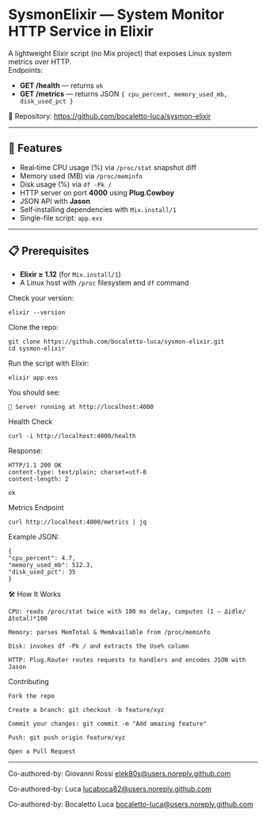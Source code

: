 # SysmonElixir — System Monitor HTTP Service in Elixir

A lightweight Elixir script (no Mix project) that exposes Linux system metrics over HTTP.  
Endpoints:
- **GET /health** — returns `ok`  
- **GET /metrics** — returns JSON `{ cpu_percent, memory_used_mb, disk_used_pct }`

🔗 Repository: https://github.com/bocaletto-luca/sysmon-elixir

---

## 🚀 Features

- Real‐time CPU usage (%) via `/proc/stat` snapshot diff  
- Memory used (MB) via `/proc/meminfo`  
- Disk usage (%) via `df -Pk /`  
- HTTP server on port **4000** using **Plug.Cowboy**  
- JSON API with **Jason**  
- Self‐installing dependencies with `Mix.install/1`  
- Single-file script: `app.exs`  

---

## 📋 Prerequisites

- **Elixir ≥ 1.12** (for `Mix.install/1`)  
- A Linux host with `/proc` filesystem and `df` command  

Check your version:

    elixir --version

Clone the repo:

    git clone https://github.com/bocaletto-luca/sysmon-elixir.git
    cd sysmon-elixir

Run the script with Elixir:

    elixir app.exs

You should see:

    🚀 Server running at http://localhost:4000

Health Check

    curl -i http://localhost:4000/health

Response:

    HTTP/1.1 200 OK
    content-type: text/plain; charset=utf-8
    content-length: 2

    ok

Metrics Endpoint

    curl http://localhost:4000/metrics | jq

Example JSON:

    {
    "cpu_percent": 4.7,
    "memory_used_mb": 512.3,
    "disk_used_pct": 35
    }

🛠️ How It Works

    CPU: reads /proc/stat twice with 100 ms delay, computes (1 – Δidle/Δtotal)*100

    Memory: parses MemTotal & MemAvailable from /proc/meminfo

    Disk: invokes df -Pk / and extracts the Use% column

    HTTP: Plug.Router routes requests to handlers and encodes JSON with Jason

Contributing

    Fork the repo

    Create a branch: git checkout -b feature/xyz

    Commit your changes: git commit -m "Add amazing feature"

    Push: git push origin feature/xyz

    Open a Pull Request

---

Co-authored-by: Giovanni Rossi elek80s@users.noreply.github.com 

Co-authored-by: Luca lucaboca82@users.noreply.github.com

Co-authored-by: Bocaletto Luca bocaletto-luca@users.noreply.github.com 

